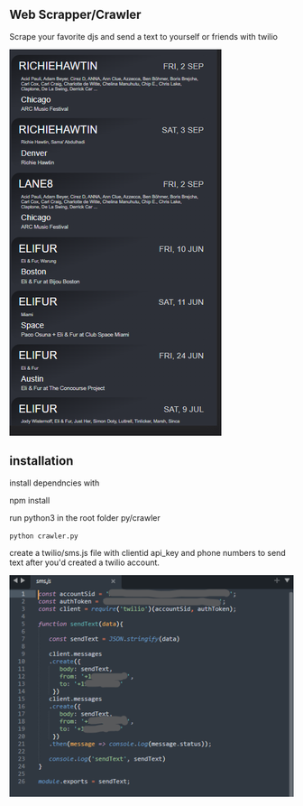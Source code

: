 ## Web Scrapper/Crawler 

Scrape your favorite djs and send a text to yourself or friends with twilio 


![sms.js](api/img/djs.png)

## installation

install dependncies with 

npm install 

run python3 in the root folder py/crawler

`python crawler.py`

create a twilio/sms.js file with clientid api_key and phone numbers to send text after you'd created a twilio account. 

![sms.js](api/img/screenshot.png)